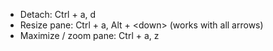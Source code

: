 * Detach: Ctrl + a, d
* Resize pane: Ctrl + a, Alt + \<down\> (works with all arrows)
* Maximize / zoom pane: Ctrl + a, z
